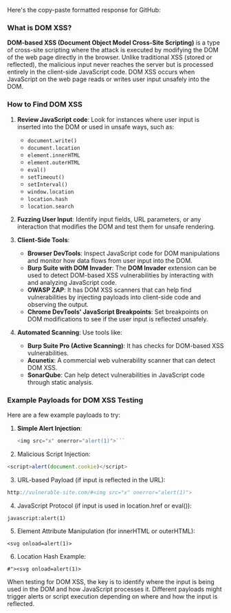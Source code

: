 Here's the copy-paste formatted response for GitHub:

### What is DOM XSS?

**DOM-based XSS (Document Object Model Cross-Site Scripting)** is a type of cross-site scripting where the attack is executed by modifying the DOM of the web page directly in the browser. Unlike traditional XSS (stored or reflected), the malicious input never reaches the server but is processed entirely in the client-side JavaScript code. DOM XSS occurs when JavaScript on the web page reads or writes user input unsafely into the DOM.

### How to Find DOM XSS

1. **Review JavaScript code**: Look for instances where user input is inserted into the DOM or used in unsafe ways, such as:
   - `document.write()`
   - `document.location`
   - `element.innerHTML`
   - `element.outerHTML`
   - `eval()`
   - `setTimeout()`
   - `setInterval()`
   - `window.location`
   - `location.hash`
   - `location.search`

2. **Fuzzing User Input**: Identify input fields, URL parameters, or any interaction that modifies the DOM and test them for unsafe rendering.

3. **Client-Side Tools**:
   - **Browser DevTools**: Inspect JavaScript code for DOM manipulations and monitor how data flows from user input into the DOM.
   - **Burp Suite with DOM Invader**: The **DOM Invader** extension can be used to detect DOM-based XSS vulnerabilities by interacting with and analyzing JavaScript code.
   - **OWASP ZAP**: It has DOM XSS scanners that can help find vulnerabilities by injecting payloads into client-side code and observing the output.
   - **Chrome DevTools' JavaScript Breakpoints**: Set breakpoints on DOM modifications to see if the user input is reflected unsafely.

4. **Automated Scanning**: Use tools like:
   - **Burp Suite Pro (Active Scanning)**: It has checks for DOM-based XSS vulnerabilities.
   - **Acunetix**: A commercial web vulnerability scanner that can detect DOM XSS.
   - **SonarQube**: Can help detect vulnerabilities in JavaScript code through static analysis.

### Example Payloads for DOM XSS Testing

Here are a few example payloads to try:

1. **Simple Alert Injection**:
   ```javascript
   <img src="x" onerror="alert(1)">```

2. Malicious Script Injection:

```javascript
<script>alert(document.cookie)</script>
```


3. URL-based Payload (if input is reflected in the URL):

```javascript
http://vulnerable-site.com/#<img src="x" onerror="alert(1)">
```


4. JavaScript Protocol (if input is used in location.href or eval()):

```javascript:alert(1)```


5. Element Attribute Manipulation (for innerHTML or outerHTML):

```<svg onload=alert(1)>```


6. Location Hash Example:

```#"><svg onload=alert(1)>```


When testing for DOM XSS, the key is to identify where the input is being used in the DOM and how JavaScript processes it. Different payloads might trigger alerts or script execution depending on where and how the input is reflected.


